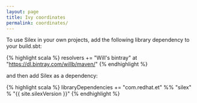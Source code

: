 ```yaml
---
layout: page
title: Ivy coordinates
permalink: coordinates/
---
```


To use Silex in your own projects, add the following library dependency to your build.sbt:

{% highlight scala %}
resolvers += "Will's bintray" at "https://dl.bintray.com/willb/maven/"
{% endhighlight %}

and then add Silex as a dependency:

{% highlight scala %}
libraryDependencies += "com.redhat.et" %% "silex" % "{{ site.silexVersion }}"
{% endhighlight %}
